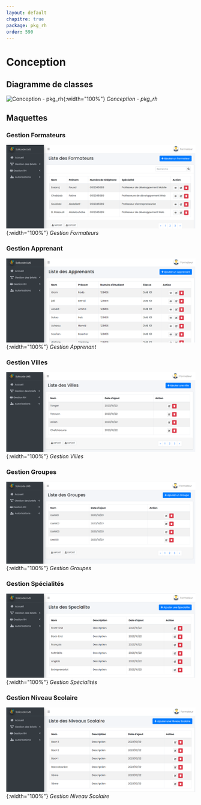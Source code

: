 ```yaml
---
layout: default
chapitre: true
package: pkg_rh
order: 590
---
```


# Conception

## Diagramme de classes

![Conception - pkg_rh ](/soli-lms/diagrammes/pkg_rh/classes_pkg_rh.svg){:width="100%"}
*Conception - pkg_rh*

## Maquettes

### Gestion Formateurs

![Gestion Formateurs](./images/formateure-maqquette.PNG){:width="100%"}
*Gestion Formateurs*

### Gestion Apprenant

![Gestion Apprenant](./images/apprenant-maquette.PNG){:width="100%"}
*Gestion Apprenant*

### Gestion Villes

![Gestion Villes](./images/ville-maqquette.PNG){:width="100%"}
*Gestion Villes*

### Gestion Groupes

![Gestion Groupes](./images/groupes-villes.PNG){:width="100%"}
*Gestion Groupes*

### Gestion Spécialités

![Gestion Spécialités](./images/specialite-maquette.PNG){:width="100%"}
*Gestion Spécialités*

### Gestion Niveau Scolaire

![Gestion Niveau Scolaire](./images/niveau-scholaire-maquette.PNG){:width="100%"}
*Gestion Niveau Scolaire*